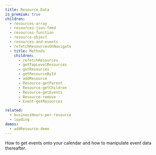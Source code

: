 ```yaml
---
title: Resource Data
is_premium: true
children:
  - resources-array
  - resources-json-feed
  - resources-function
  - resource-object
  - resources-and-events
  - refetchResourcesOnNavigate
  - title: Methods
    children:
      - refetchResources
      - getTopLevelResources
      - getResources
      - getResourceById
      - addResource
      - Resource-getParent
      - Resource-getChildren
      - Resource-getEvents
      - Resource-remove
      - Event-getResources

related:
  - businessHours-per-resource
  - loading
demos:
  - addResource-demo
---
```


How to get events onto your calendar and how to manipulate event data thereafter.
